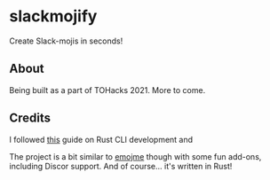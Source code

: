 # slackmojify

Create Slack-mojis in seconds!

## About

Being built as a part of TOHacks 2021. More to come.

## Credits

I followed [this](https://rust-cli.github.io/book/index.html) guide on Rust CLI development and

The project is a bit similar to [emojme](https://github.com/jackellenberger/emojme) though with some fun add-ons, including Discor support. And of course... it's written in Rust!
